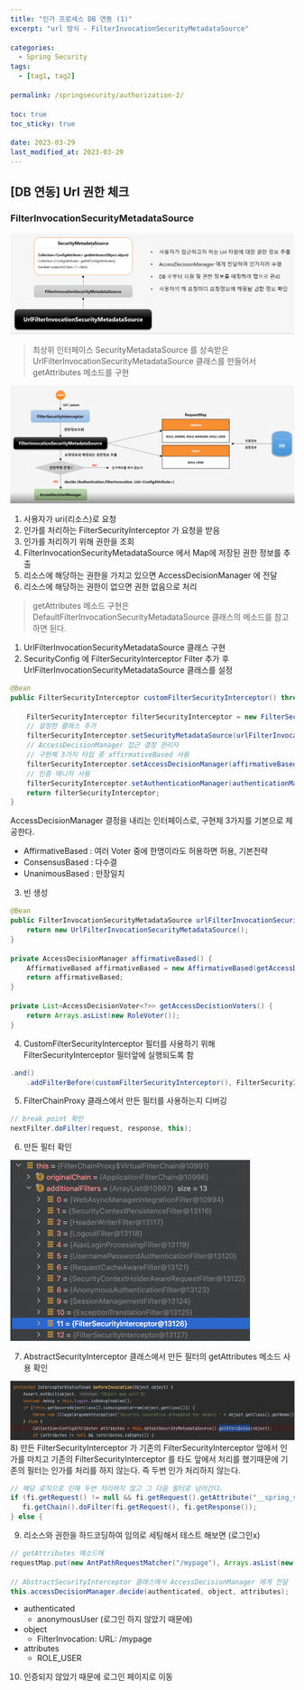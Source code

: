 ```yaml
---
title: "인가 프로세스 DB 연동 (1)"
excerpt: "url 방식 - FilterInvocationSecurityMetadataSource"

categories:
  - Spring Security
tags:
  - [tag1, tag2]

permalink: /springsecurity/authorization-2/

toc: true
toc_sticky: true

date: 2023-03-29
last_modified_at: 2023-03-29
---
```


## [DB 연동] Url 권한 체크
### FilterInvocationSecurityMetadataSource

<img src="/assets/images/posts_img/springsecurity/url.png">

> 최상위 인터페이스 SecurityMetadataSource 를 상속받은 UrlFilterInvocationSecurityMetadataSource 클래스를 만들어서 getAttributes 메소드를 구현   

<img src="/assets/images/posts_img/springsecurity/url_flow.png">

1. 사용자가 uri(리소스)로 요청   
2. 인가를 처리하는 FilterSecurityInterceptor 가 요청을 받음      
3. 인가를 처리하기 위해 권한을 조회   
4. FilterInvocationSecurityMetadataSource 에서 Map에 저장된 권한 정보를 추출   
5. 리소스에 해당하는 권한을 가지고 있으면 AccessDecisionManager 에 전달   
6. 리소스에 해당하는 권한이 없으면 권한 없음으로 처리

> getAttributes 메소드 구현은 DefaultFilterInvocationSecurityMetadataSource 클래스의 메소드를 참고하면 된다. 

1) UrlFilterInvocationSecurityMetadataSource 클래스 구현   
2) SecurityConfig 에 FilterSecurityInterceptor Filter 추가 후   UrlFilterInvocationSecurityMetadataSource 클래스를 설정

```java
@Bean
public FilterSecurityInterceptor customFilterSecurityInterceptor() throws Exception {

    FilterSecurityInterceptor filterSecurityInterceptor = new FilterSecurityInterceptor();
    // 설정한 클래스 추가
    filterSecurityInterceptor.setSecurityMetadataSource(urlFilterInvocationSecurityMetadataSource());
    // AccessDecisionManager 접근 결정 관리자
    // 구현체 3가지 타입 중 affirmativeBased 사용
    filterSecurityInterceptor.setAccessDecisionManager(affirmativeBased());
    // 인증 매니저 사용
    filterSecurityInterceptor.setAuthenticationManager(authenticationManagerBean());
    return filterSecurityInterceptor;
}
```

AccessDecisionManager 결정을 내리는 인터페이스로, 구현체 3가지를 기본으로 제공한다.   
- AffirmativeBased : 여러 Voter 중에 한명이라도 허용하면 허용, 기본전략
- ConsensusBased : 다수결
- UnanimousBased : 만장일치

3) 빈 생성

```java
@Bean
public FilterInvocationSecurityMetadataSource urlFilterInvocationSecurityMetadataSource() {
    return new UrlFilterInvocationSecurityMetadataSource();
}

private AccessDecisionManager affirmativeBased() {
    AffirmativeBased affirmativeBased = new AffirmativeBased(getAccessDecistionVoters());
    return affirmativeBased;
}

private List<AccessDecisionVoter<?>> getAccessDecistionVoters() {
    return Arrays.asList(new RoleVoter());
}
```

4) CustomFilterSecurityInterceptor 필터를 사용하기 위해 FilterSecurityInterceptor 필터앞에 실행되도록 함

```java
.and()
    .addFilterBefore(customFilterSecurityInterceptor(), FilterSecurityInterceptor.class)
```

5) FilterChainProxy 클래스에서 만든 필터를 사용하는지 디버깅

```java
// break point 확인
nextFilter.doFilter(request, response, this);
```

6) 만든 필터 확인   
<img src="/assets/images/posts_img/springsecurity/custom_filter_interceptor.png">

7) AbstractSecurityInterceptor 클래스에서 만든 필터의 getAttributes 메소드 사용 확인   
<img src="/assets/images/posts_img/springsecurity/custom_getAttribute.png">
8) 만든 FilterSecurityInterceptor 가 기존의 FilterSecurityInterceptor 앞에서 인가를 마치고 기존의 FilterSecurityInterceptor 를 타도 앞에서 처리를 했기때문에 기존의 필터는 인가를 처리를 하지 않는다. 즉 두번 인가 처리하지 않는다.

```java
// 해당 로직으로 인해 두번 처리하지 않고 그 다음 필터로 넘어간다.
if (fi.getRequest() != null && fi.getRequest().getAttribute("__spring_security_filterSecurityInterceptor_filterApplied") != null && this.observeOncePerRequest) {
   fi.getChain().doFilter(fi.getRequest(), fi.getResponse());
} else {
```

9) 리소스와 권한을 하드코딩하여 임의로 세팅해서 테스트 해보면 (로그인x)

```java
// getAttributes 메소드에
requestMap.put(new AntPathRequestMatcher("/mypage"), Arrays.asList(new SecurityConfig("ROLE_USER")));

// AbstractSecurityInterceptor 클래스에서 AccessDecisionManager 에게 전달
this.accessDecisionManager.decide(authenticated, object, attributes);
```

+ authenticated
  + anonymousUser (로그인 하지 않았기 때문에)
+ object
  + FilterInvocation: URL: /mypage
+ attributes
  + ROLE_USER

10) 인증되지 않았기 때문에 로그인 페이지로 이동

